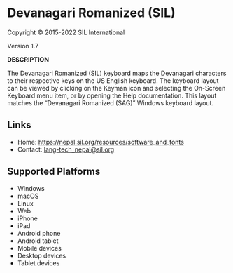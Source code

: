 Devanagari Romanized (SIL)
=================================

Copyright © 2015-2022 SIL International

Version 1.7

__DESCRIPTION__

The Devanagari Romanized (SIL) keyboard maps the Devanagari characters to their respective keys on the US English keyboard. The keyboard layout can be viewed by clicking on the Keyman icon and selecting the On-Screen Keyboard menu item, or by opening the Help documentation. This layout matches the “Devanagari Romanized (SAG)” Windows keyboard layout.

Links
-----

 * Home: https://nepal.sil.org/resources/software_and_fonts
 * Contact:  lang-tech_nepal@sil.org 

Supported Platforms
-------------------
* Windows
* macOS
* Linux
* Web
* iPhone
* iPad
* Android phone
* Android tablet
* Mobile devices
* Desktop devices
* Tablet devices

